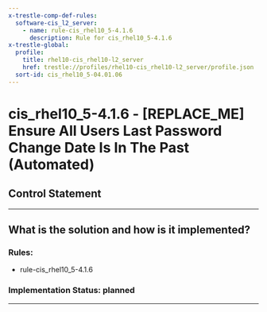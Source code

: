 ```yaml
---
x-trestle-comp-def-rules:
  software-cis_l2_server:
    - name: rule-cis_rhel10_5-4.1.6
      description: Rule for cis_rhel10_5-4.1.6
x-trestle-global:
  profile:
    title: rhel10-cis_rhel10-l2_server
    href: trestle://profiles/rhel10-cis_rhel10-l2_server/profile.json
  sort-id: cis_rhel10_5-04.01.06
---
```


# cis_rhel10_5-4.1.6 - \[REPLACE_ME\] Ensure All Users Last Password Change Date Is In The Past (Automated)

## Control Statement

______________________________________________________________________

## What is the solution and how is it implemented?

<!-- For implementation status enter one of: implemented, partial, planned, alternative, not-applicable -->

<!-- Note that the list of rules under ### Rules: is read-only and changes will not be captured after assembly to JSON -->

<!-- Add control implementation description here for control: cis_rhel10_5-4.1.6 -->

### Rules:

  - rule-cis_rhel10_5-4.1.6

### Implementation Status: planned

______________________________________________________________________
